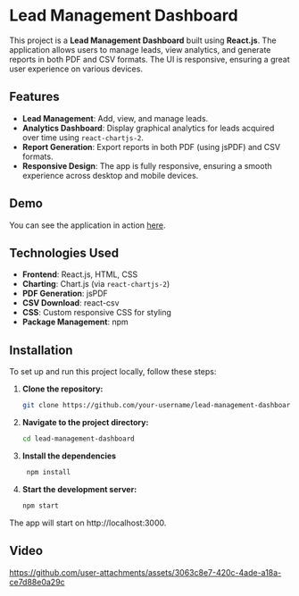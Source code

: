 # Lead Management Dashboard

This project is a **Lead Management Dashboard** built using **React.js**. The application allows users to manage leads, view analytics, and generate reports in both PDF and CSV formats. The UI is responsive, ensuring a great user experience on various devices.

## Features

- **Lead Management**: Add, view, and manage leads.
- **Analytics Dashboard**: Display graphical analytics for leads acquired over time using `react-chartjs-2`.
- **Report Generation**: Export reports in both PDF (using jsPDF) and CSV formats.
- **Responsive Design**: The app is fully responsive, ensuring a smooth experience across desktop and mobile devices.

## Demo

You can see the application in action [here](#link-to-live-demo).

## Technologies Used

- **Frontend**: React.js, HTML, CSS
- **Charting**: Chart.js (via `react-chartjs-2`)
- **PDF Generation**: jsPDF
- **CSV Download**: react-csv
- **CSS**: Custom responsive CSS for styling
- **Package Management**: npm

## Installation

To set up and run this project locally, follow these steps:

1. **Clone the repository:**

   ```bash
   git clone https://github.com/your-username/lead-management-dashboard.git

2. **Navigate to the project directory:**
      ```bash
      cd lead-management-dashboard

 3.   **Install the dependencies**
       ```bash
        npm install


4. **Start the development server:**
     ```bash
     npm start

The app will start on http://localhost:3000.

## Video 

https://github.com/user-attachments/assets/3063c8e7-420c-4ade-a18a-ce7d88e0a29c

 
   
